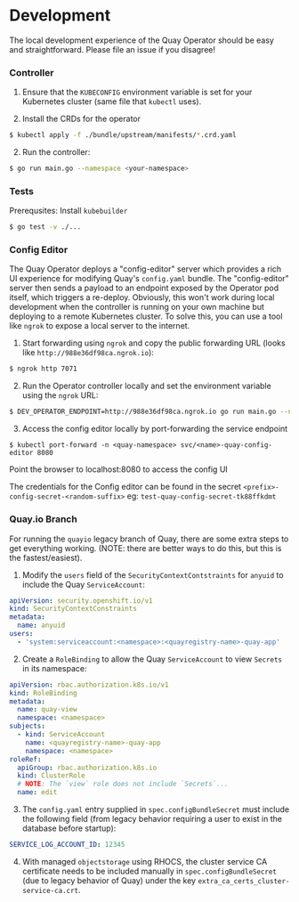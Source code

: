 # Development 

The local development experience of the Quay Operator should be easy and straightforward. Please file an issue if you disagree!

### Controller

1. Ensure that the `KUBECONFIG` environment variable is set for your Kubernetes cluster (same file that `kubectl` uses).

2. Install the CRDs for the operator

```sh
$ kubectl apply -f ./bundle/upstream/manifests/*.crd.yaml
```

2. Run the controller:
```sh
$ go run main.go --namespace <your-namespace>
```

### Tests

Prerequsites: Install `kubebuilder`

```sh
$ go test -v ./...
```
### Config Editor

The Quay Operator deploys a "config-editor" server which provides a rich UI experience for modifying Quay's `config.yaml` bundle. The "config-editor" server then sends a payload to an endpoint exposed by the Operator pod itself, which triggers a re-deploy. Obviously, this won't work during local development when the controller is running on your own machine but deploying to a remote Kubernetes cluster. To solve this, you can use a tool like `ngrok` to expose a local server to the internet.

1. Start forwarding using `ngrok` and copy the public forwarding URL (looks like `http://988e36df98ca.ngrok.io`):
```sh
$ ngrok http 7071
```

2. Run the Operator controller locally and set the environment variable using the `ngrok` URL:
```sh
$ DEV_OPERATOR_ENDPOINT=http://988e36df98ca.ngrok.io go run main.go --namespace <your-namespace>
```

3. Access the config editor locally by port-forwarding the service endpoint

```shell script
$ kubectl port-forward -n <quay-namespace> svc/<name>-quay-config-editor 8080
```

Point the browser to localhost:8080 to access the config UI

The credentials for the Config editor can be found in the secret `<prefix>-config-secret-<random-suffix>`
eg: `test-quay-config-secret-tk88ffkdmt`

### Quay.io Branch 

For running the `quayio` legacy branch of Quay, there are some extra steps to get everything working. 
(NOTE: there are better ways to do this, but this is the fastest/easiest).

1. Modify the `users` field of the `SecurityContextContstraints` for `anyuid` to include the Quay `ServiceAccount`:

```yaml
apiVersion: security.openshift.io/v1
kind: SecurityContextConstraints
metadata:
  name: anyuid
users:
  - 'system:serviceaccount:<namespace>:<quayregistry-name>-quay-app'
```

2. Create a `RoleBinding` to allow the Quay `ServiceAccount` to view `Secrets` in its namespace:

```yaml
apiVersion: rbac.authorization.k8s.io/v1
kind: RoleBinding
metadata:
  name: quay-view
  namespace: <namespace>
subjects:
  - kind: ServiceAccount
    name: <quayregistry-name>-quay-app
    namespace: <namespace>
roleRef:
  apiGroup: rbac.authorization.k8s.io
  kind: ClusterRole
  # NOTE: The `view` role does not include `Secrets`...
  name: edit
```

3. The `config.yaml` entry supplied in `spec.configBundleSecret` must include the following field (from legacy behavior requiring a user to exist in the database before startup):

```yaml
SERVICE_LOG_ACCOUNT_ID: 12345
```

4. With managed `objectstorage` using RHOCS, the cluster service CA certificate needs to be included manually in `spec.configBundleSecret` (due to legacy behavior of Quay) under the key `extra_ca_certs_cluster-service-ca.crt`.
